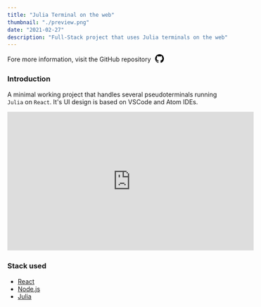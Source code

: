 ```yaml
---
title: "Julia Terminal on the web"
thumbnail: "./preview.png"
date: "2021-02-27"
description: "Full-Stack project that uses Julia terminals on the web"
---
```


<span style="display:flex; flex-direction: row; align-items: center; justify-content: flex-start;">
Fore more information, visit the GitHub repository
<a style="padding-left: 10px;" href="https://github.com/mattborghi/Julia-Terminal-Web">
  <img src="../../assets/github.svg" height="20px" width="20px">
</a>
</span>

### Introduction

A minimal working project that handles several pseudoterminals running `Julia` on `React`. It's UI design is based on VSCode and Atom IDEs.

<iframe width="560" height="315" src="https://www.youtube.com/embed/6E5Deijb9vk" title="YouTube video player" frameborder="0" allow="accelerometer; autoplay; clipboard-write; encrypted-media; gyroscope; picture-in-picture" allowfullscreen></iframe>


### Stack used

- [React](https://reactjs.org/)
- [Node.js](https://nodejs.org/en/)
- [Julia](https://julialang.org/)